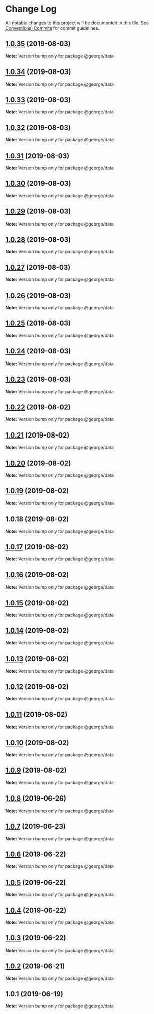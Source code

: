 # Change Log

All notable changes to this project will be documented in this file.
See [Conventional Commits](https://conventionalcommits.org) for commit guidelines.

## [1.0.35](https://github.com/ThreeMammals/george/compare/@george/data@1.0.34...@george/data@1.0.35) (2019-08-03)

**Note:** Version bump only for package @george/data





## [1.0.34](https://github.com/ThreeMammals/george/compare/@george/data@1.0.33...@george/data@1.0.34) (2019-08-03)

**Note:** Version bump only for package @george/data





## [1.0.33](https://github.com/ThreeMammals/george/compare/@george/data@1.0.32...@george/data@1.0.33) (2019-08-03)

**Note:** Version bump only for package @george/data





## [1.0.32](https://github.com/ThreeMammals/george/compare/@george/data@1.0.31...@george/data@1.0.32) (2019-08-03)

**Note:** Version bump only for package @george/data





## [1.0.31](https://github.com/ThreeMammals/george/compare/@george/data@1.0.30...@george/data@1.0.31) (2019-08-03)

**Note:** Version bump only for package @george/data





## [1.0.30](https://github.com/ThreeMammals/george/compare/@george/data@1.0.29...@george/data@1.0.30) (2019-08-03)

**Note:** Version bump only for package @george/data





## [1.0.29](https://github.com/ThreeMammals/george/compare/@george/data@1.0.28...@george/data@1.0.29) (2019-08-03)

**Note:** Version bump only for package @george/data





## [1.0.28](https://github.com/ThreeMammals/george/compare/@george/data@1.0.27...@george/data@1.0.28) (2019-08-03)

**Note:** Version bump only for package @george/data





## [1.0.27](https://github.com/ThreeMammals/george/compare/@george/data@1.0.26...@george/data@1.0.27) (2019-08-03)

**Note:** Version bump only for package @george/data





## [1.0.26](https://github.com/ThreeMammals/george/compare/@george/data@1.0.25...@george/data@1.0.26) (2019-08-03)

**Note:** Version bump only for package @george/data





## [1.0.25](https://github.com/ThreeMammals/george/compare/@george/data@1.0.24...@george/data@1.0.25) (2019-08-03)

**Note:** Version bump only for package @george/data





## [1.0.24](https://github.com/ThreeMammals/george/compare/@george/data@1.0.22...@george/data@1.0.24) (2019-08-03)

**Note:** Version bump only for package @george/data





## [1.0.23](https://github.com/ThreeMammals/george/compare/@george/data@1.0.22...@george/data@1.0.23) (2019-08-03)

**Note:** Version bump only for package @george/data





## [1.0.22](https://github.com/ThreeMammals/george/compare/@george/data@1.0.21...@george/data@1.0.22) (2019-08-02)

**Note:** Version bump only for package @george/data





## [1.0.21](https://github.com/ThreeMammals/george/compare/@george/data@1.0.20...@george/data@1.0.21) (2019-08-02)

**Note:** Version bump only for package @george/data





## [1.0.20](https://github.com/ThreeMammals/george/compare/@george/data@1.0.19...@george/data@1.0.20) (2019-08-02)

**Note:** Version bump only for package @george/data





## [1.0.19](https://github.com/ThreeMammals/george/compare/@george/data@1.0.18...@george/data@1.0.19) (2019-08-02)

**Note:** Version bump only for package @george/data





## 1.0.18 (2019-08-02)

**Note:** Version bump only for package @george/data





## [1.0.17](https://github.com/TomPallister/george/compare/@george/data@1.0.16...@george/data@1.0.17) (2019-08-02)

**Note:** Version bump only for package @george/data





## [1.0.16](https://github.com/TomPallister/george/compare/@george/data@1.0.15...@george/data@1.0.16) (2019-08-02)

**Note:** Version bump only for package @george/data





## [1.0.15](https://github.com/TomPallister/george/compare/@george/data@1.0.14...@george/data@1.0.15) (2019-08-02)

**Note:** Version bump only for package @george/data





## [1.0.14](https://github.com/TomPallister/george/compare/@george/data@1.0.13...@george/data@1.0.14) (2019-08-02)

**Note:** Version bump only for package @george/data





## [1.0.13](https://github.com/TomPallister/george/compare/@george/data@1.0.12...@george/data@1.0.13) (2019-08-02)

**Note:** Version bump only for package @george/data





## [1.0.12](https://github.com/TomPallister/george/compare/@george/data@1.0.11...@george/data@1.0.12) (2019-08-02)

**Note:** Version bump only for package @george/data





## [1.0.11](https://github.com/TomPallister/george/compare/@george/data@1.0.10...@george/data@1.0.11) (2019-08-02)

**Note:** Version bump only for package @george/data





## [1.0.10](https://github.com/TomPallister/george/compare/@george/data@1.0.9...@george/data@1.0.10) (2019-08-02)

**Note:** Version bump only for package @george/data





## [1.0.9](https://github.com/TomPallister/george/compare/@george/data@1.0.8...@george/data@1.0.9) (2019-08-02)

**Note:** Version bump only for package @george/data





## [1.0.8](https://github.com/TomPallister/george/compare/@george/data@1.0.7...@george/data@1.0.8) (2019-06-26)

**Note:** Version bump only for package @george/data





## [1.0.7](https://github.com/TomPallister/george/compare/@george/data@1.0.6...@george/data@1.0.7) (2019-06-23)

**Note:** Version bump only for package @george/data





## [1.0.6](https://github.com/TomPallister/george/compare/@george/data@1.0.5...@george/data@1.0.6) (2019-06-22)

**Note:** Version bump only for package @george/data





## [1.0.5](https://github.com/TomPallister/george/compare/@george/data@1.0.4...@george/data@1.0.5) (2019-06-22)

**Note:** Version bump only for package @george/data





## [1.0.4](https://github.com/TomPallister/george/compare/@george/data@1.0.3...@george/data@1.0.4) (2019-06-22)

**Note:** Version bump only for package @george/data





## [1.0.3](https://github.com/TomPallister/george/compare/@george/data@1.0.2...@george/data@1.0.3) (2019-06-22)

**Note:** Version bump only for package @george/data





## [1.0.2](https://github.com/TomPallister/george/compare/@george/data@1.0.1...@george/data@1.0.2) (2019-06-21)

**Note:** Version bump only for package @george/data





## 1.0.1 (2019-06-19)

**Note:** Version bump only for package @george/data
